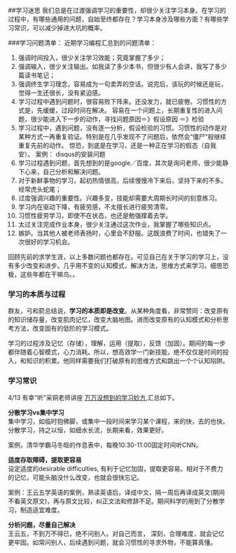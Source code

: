 ##学习迷思
我们总是在过渡强调学习的重要性，却很少关注学习本身。在学习的过程中，有哪些通用的问题，自始至终都存在？学习本身涉及哪些方面？有哪些学习常识，可以减少掉进大坑的概率。
  
###学习问题清单：
近期学习编程汇总到的问题清单：
  
1. 强调时间投入，很少关注学习效能；究竟掌握了多少； 
2. 强调输入，很少关注输出。如我读了多少本书，但很少有人会讲，我写了多少篇读书笔记；
3. 强调终生学习理念，容易成为一句卖弄的空话。说完后，该玩的时候还是玩，觉得一生还很长，没有紧迫感。
4. 学习过程中遇到问题时，很容易败下阵来。还没发力，就已疲倦。习惯性的方式是，先缓缓，过段时间在解决。
   容易在一个问题上，长期重复性的进入问题，很少能进入下一步的动作，寻找问题原因＝》假设原因 ＝》检验
7. 学习过程中，遇到问题，没有逐一分析，假设检验的习惯。习惯性的动作是对某种方式一再重复验证。特别是在几乎发现不了问题后，依然会“僵尸”般继续重复先前的动作。 惊恐，到底是在学习，还是一种正在学习的假态（自我安）。 案例： disqus的安装问题  
4. 学习过程遇到问题，首先想到的是google／百度，其次是询问老师，很少能静下心来，自己分析和解决问题。
5. 对于新鲜事物的学习，起初热情很高，后续慢慢冷下来后，坚持下来的不多。经常虎头蛇尾；
6. 过度强调兴趣的重要性。兴趣多变，技能却需要大周期长时间的刻意练习。
8. 学习内在驱动下降，有疲劳感，不太擅长进行疲劳清零。
9. 习惯性疲劳学习，即使不在状态，也还是勉强撑着去学。
9. 太过关注完成作业本身，很少关注通过这次作业，我掌握了哪些知识点。
10. 嫉妒。当其他人被老师表扬时，心里会不舒服。这既浪费了时间，也错失了一次很好的学习机会。  

回顾先前的求学生涯，以上多数问题也都存在。可见自己在关于学习的学习上，没有多少改变和进步。几乎用不变的认知模式，解决方法，思维方式来学习。细思恐极，这些年都在干嘛鸟。。

### 学习的本质与过程
群友，弓和箭总结说，**学习的本质即是改变**。从某种角度看，非常赞同：改变原有的知识储存量，改变肌肉记忆，改变大脑地图。进而改变原有的认知模式和分析思考方法，改变固有的低阶的学习模式。   

学习的过程涉及记忆（存储），理解，运用（提取），反馈（加固）。期间的每一步都伴随着心智模式，心力消耗。所以，想高效学一门新技能，绝不仅仅是时间的投入，和知识的积累。他同样需要我们打破原有的思维方式和跳出一个个认知陷阱。      
        
### 学习常识
4/13 有幸“听”采铜老师讲座 [万万没想到的学习妙方](http://mp.weixin.qq.com/s?__biz=MzA4ODM4ODQ3MQ==&mid=204431953&idx=1&sn=f64245d13c422e1bdd21aaacb39bdde2#rd),汇总如下。

**分散学习vs集中学习**  
集中学习，如临时抱佛脚，或集中一段时间来学习某个课程，来的快，去的也快。
分散学习，持之以恒，如细水长流，长期来看，效果更好。
 
案例，清华学霸马冬晗的作息表中，每晚10:30-11:00固定时间听CNN。

**适度存取障碍，提取更容易**   
设定适度的desirable difficulties, 有利于记忆加固，提取更容易。相对于不费力的记忆，可能头脑没什么改变，也就会很快忘记。  

案例：王云五学英语的案例，熟读英语后，译成中文，隔一周后再译成英文(期间不看英文原文)，再与原文比较，纠正文法和修辞不足。期间科学的用到了分散学习，制造适宜难度。  

**分析问题，尽量自己解决**  
王云五，不到万不得已，绝不问别人。对自己而言， 深刻，合理难度，就会记忆更牢固。如常问别人，后续遇到问题，就会习惯性的寻求外物，不能算真懂。
  
